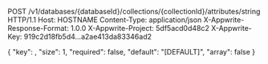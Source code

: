 POST /v1/databases/{databaseId}/collections/{collectionId}/attributes/string HTTP/1.1
Host: HOSTNAME
Content-Type: application/json
X-Appwrite-Response-Format: 1.0.0
X-Appwrite-Project: 5df5acd0d48c2
X-Appwrite-Key: 919c2d18fb5d4...a2ae413da83346ad2

{
  "key": ,
  "size": 1,
  "required": false,
  "default": "[DEFAULT]",
  "array": false
}
